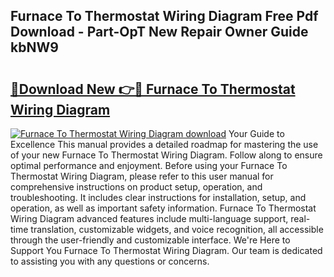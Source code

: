 ## Furnace To Thermostat Wiring Diagram Free Pdf Download - Part-OpT New Repair Owner Guide kbNW9

# <h2><a href="http://dfndoc6.blite.top/?on=Furnace+To+Thermostat+Wiring+Diagram">🔗Download New 👉🔴 Furnace To Thermostat Wiring Diagram</a></h2>

[![Furnace To Thermostat Wiring Diagram download](https://i.imgur.com/lujVjoI.png)](http://dfndoc6.blite.top/?on=Furnace+To+Thermostat+Wiring+Diagram)
Your Guide to Excellence This manual provides a detailed roadmap for mastering the use of your new Furnace To Thermostat Wiring Diagram. Follow along to ensure optimal performance and enjoyment. Before using your Furnace To Thermostat Wiring Diagram, please refer to this user manual for comprehensive instructions on product setup, operation, and troubleshooting. It includes clear instructions for installation, setup, and operation, as well as important safety information. Furnace To Thermostat Wiring Diagram advanced features include multi-language support, real-time translation, customizable widgets, and voice recognition, all accessible through the user-friendly and customizable interface. We're Here to Support You Furnace To Thermostat Wiring Diagram. Our team is dedicated to assisting you with any questions or concerns.
